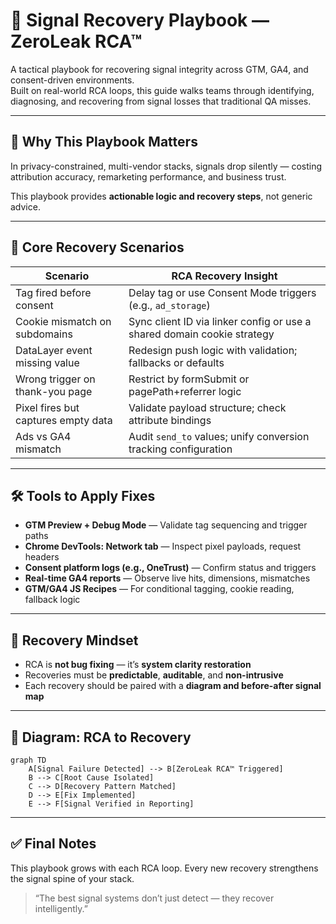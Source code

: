 # 🔄 Signal Recovery Playbook — ZeroLeak RCA™

A tactical playbook for recovering signal integrity across GTM, GA4, and consent-driven environments.  
Built on real-world RCA loops, this guide walks teams through identifying, diagnosing, and recovering from signal losses that traditional QA misses.

---

## 🧭 Why This Playbook Matters

In privacy-constrained, multi-vendor stacks, signals drop silently — costing attribution accuracy, remarketing performance, and business trust.

This playbook provides **actionable logic and recovery steps**, not generic advice.

---

## 🧩 Core Recovery Scenarios

| Scenario | RCA Recovery Insight |
|----------|----------------------|
| Tag fired before consent | Delay tag or use Consent Mode triggers (e.g., `ad_storage`) |
| Cookie mismatch on subdomains | Sync client ID via linker config or use a shared domain cookie strategy |
| DataLayer event missing value | Redesign push logic with validation; fallbacks or defaults |
| Wrong trigger on thank-you page | Restrict by formSubmit or pagePath+referrer logic |
| Pixel fires but captures empty data | Validate payload structure; check attribute bindings |
| Ads vs GA4 mismatch | Audit `send_to` values; unify conversion tracking configuration |

---

## 🛠️ Tools to Apply Fixes

- **GTM Preview + Debug Mode** — Validate tag sequencing and trigger paths
- **Chrome DevTools: Network tab** — Inspect pixel payloads, request headers
- **Consent platform logs (e.g., OneTrust)** — Confirm status and triggers
- **Real-time GA4 reports** — Observe live hits, dimensions, mismatches
- **GTM/GA4 JS Recipes** — For conditional tagging, cookie reading, fallback logic

---

## 🧠 Recovery Mindset

- RCA is **not bug fixing** — it’s **system clarity restoration**
- Recoveries must be **predictable**, **auditable**, and **non-intrusive**
- Each recovery should be paired with a **diagram and before-after signal map**

---

## 📌 Diagram: RCA to Recovery

```mermaid
graph TD
    A[Signal Failure Detected] --> B[ZeroLeak RCA™ Triggered]
    B --> C[Root Cause Isolated]
    C --> D[Recovery Pattern Matched]
    D --> E[Fix Implemented]
    E --> F[Signal Verified in Reporting]
```

---

## ✅ Final Notes

This playbook grows with each RCA loop. Every new recovery strengthens the signal spine of your stack.

> “The best signal systems don’t just detect — they recover intelligently.”
